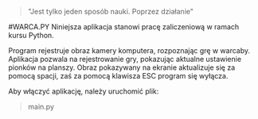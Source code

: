 > "Jest tylko jeden sposób nauki. Poprzez działanie"

#WARCA.PY
Niniejsza aplikacja stanowi pracę zaliczeniową w ramach kursu Python.

Program rejestruje obraz kamery komputera, rozpoznając grę w warcaby. Aplikacja pozwala na rejestrowanie gry, pokazując aktualne ustawienie pionków na planszy. 
Obraz pokazywany na ekranie aktualizuje się za pomocą spacji, zaś za pomocą klawisza ESC program się wyłącza.

Aby włączyć aplikację, należy uruchomić plik:
>main.py
